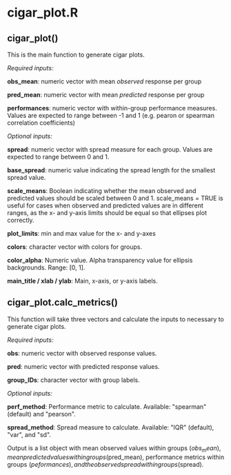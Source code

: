 # cigar_plot.R

## cigar_plot()

This is the main function to generate cigar plots.

*Required inputs:*

**obs_mean**: numeric vector with mean *observed* response per group

**pred_mean**: numeric vector with mean *predicted* response per group

**performances**: numeric vector with within-group performance measures. Values are expected to range between -1 and 1 (e.g. pearon or spearman correlation coefficients)

*Optional inputs:*

**spread**: numeric vector with spread measure for each group. Values are expected to range between 0 and 1.

**base_spread**: numeric value indicating the spread length for the smallest spread value.

**scale_means**: Boolean indicating whether the mean observed and predicted values should be scaled between 0 and 1. scale_means = TRUE is useful for cases when observed and predicted values are in different ranges, as the x- and y-axis limits should be equal so that ellipses plot correctly.

**plot_limits**: min and max value for the x- and y-axes

**colors**: character vector with colors for groups.

**color_alpha**: Numeric value. Alpha transparency value for ellipsis backgrounds. Range: [0, 1].

**main_title / xlab / ylab**: Main, x-axis, or y-axis labels.

## cigar_plot.calc_metrics()

This function will take three vectors and calculate the inputs to necessary to generate cigar plots.

*Required inputs:*

**obs**: numeric vector with observed response values.

**pred**: numeric vector with predicted response values.

**group_IDs**: character vector with group labels.

*Optional inputs:*

**perf_method**: Performance metric to calculate. Available: "spearman" (default) and "pearson".

**spread_method**: Spread measure to calculate. Available: "IQR" (default), "var", and "sd".

Output is a list object with mean observed values within groups ($obs_mean), mean predicted values within groups ($pred_mean), performance metrics within groups ($peformances), and the observed spread within groups ($spread).
